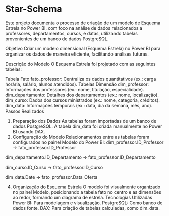 # Star-Schema
Este projeto documenta o processo de criação de um modelo de Esquema Estrela no Power BI, com foco na análise de dados relacionados a professores, departamentos, cursos, e datas, utilizando tabelas provenientes de um banco de dados PostgreSQL.

Objetivo
Criar um modelo dimensional (Esquema Estrela) no Power BI para organizar os dados de maneira eficiente, facilitando análises futuras.

Descrição do Modelo
O Esquema Estrela foi projetado com as seguintes tabelas:

Tabela Fato
fato_professor: Centraliza os dados quantitativos (ex.: carga horária, salário, alunos atendidos).
Tabelas Dimensão
dim_professor: Informações dos professores (ex.: nome, titulação, especialidade).
dim_departamento: Detalhes dos departamentos (ex.: nome, localização).
dim_curso: Dados dos cursos ministrados (ex.: nome, categoria, créditos).
dim_data: Informações temporais (ex.: data, dia da semana, mês, ano).
Passos Realizados
1. Preparação dos Dados
As tabelas foram importadas de um banco de dados PostgreSQL.
A tabela dim_data foi criada manualmente no Power BI usando DAX.
2. Configuração do Modelo
Relacionamentos entre as tabelas foram configurados no painel Modelo do Power BI:
dim_professor.ID_Professor → fato_professor.ID_Professor

dim_departamento.ID_Departamento → fato_professor.ID_Departamento

dim_curso.ID_Curso → fato_professor.ID_Curso

dim_data.Date → fato_professor.Data_Oferta

4. Organização do Esquema Estrela
O modelo foi visualmente organizado no painel Modelo, posicionando a tabela fato no centro e as dimensões ao redor, formando um diagrama de estrela.
Tecnologias Utilizadas
Power BI: Para modelagem e visualização.
PostgreSQL: Como banco de dados fonte.
DAX: Para criação de tabelas calculadas, como dim_data.
